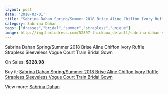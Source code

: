 ```yaml
---
layout: post
date: '2018-03-01'
title: "Sabrina Dahan Spring/Summer 2018 Brise Aline Chiffon Ivory Ruffle Strapless Sleeveless Vogue Court Train Bridal Gown"
category: Sabrina Dahan
tags: ["dresses","bridal","summer","strapless","unique"]
image: http://img.hectodress.com/52897-thickbox_default/sabrina-dahan-spring-summer-2018-brise-aline-chiffon-ivory-ruffle-strapless-sleeveless-vogue-court-train-bridal-gown.jpg
---
```

Sabrina Dahan Spring/Summer 2018 Brise Aline Chiffon Ivory Ruffle Strapless Sleeveless Vogue Court Train Bridal Gown

On Sales: **$328.98**
<a href="https://www.hectodress.com/sabrina-dahan/16641-sabrina-dahan-spring-summer-2018-brise-aline-chiffon-ivory-ruffle-strapless-sleeveless-vogue-court-train-bridal-gown.html"><amp-img layout="responsive" width="600" height="600" src="//img.hectodress.com/52897-thickbox_default/sabrina-dahan-spring-summer-2018-brise-aline-chiffon-ivory-ruffle-strapless-sleeveless-vogue-court-train-bridal-gown.jpg" alt="Sabrina Dahan Spring/Summer 2018 Brise Aline Chiffon Ivory Ruffle Strapless Sleeveless Vogue Court Train Bridal Gown 0" /></a>
<a href="https://www.hectodress.com/sabrina-dahan/16641-sabrina-dahan-spring-summer-2018-brise-aline-chiffon-ivory-ruffle-strapless-sleeveless-vogue-court-train-bridal-gown.html"><amp-img layout="responsive" width="600" height="600" src="//img.hectodress.com/52900-thickbox_default/sabrina-dahan-spring-summer-2018-brise-aline-chiffon-ivory-ruffle-strapless-sleeveless-vogue-court-train-bridal-gown.jpg" alt="Sabrina Dahan Spring/Summer 2018 Brise Aline Chiffon Ivory Ruffle Strapless Sleeveless Vogue Court Train Bridal Gown 1" /></a>
<a href="https://www.hectodress.com/sabrina-dahan/16641-sabrina-dahan-spring-summer-2018-brise-aline-chiffon-ivory-ruffle-strapless-sleeveless-vogue-court-train-bridal-gown.html"><amp-img layout="responsive" width="600" height="600" src="//img.hectodress.com/52899-thickbox_default/sabrina-dahan-spring-summer-2018-brise-aline-chiffon-ivory-ruffle-strapless-sleeveless-vogue-court-train-bridal-gown.jpg" alt="Sabrina Dahan Spring/Summer 2018 Brise Aline Chiffon Ivory Ruffle Strapless Sleeveless Vogue Court Train Bridal Gown 2" /></a>
<a href="https://www.hectodress.com/sabrina-dahan/16641-sabrina-dahan-spring-summer-2018-brise-aline-chiffon-ivory-ruffle-strapless-sleeveless-vogue-court-train-bridal-gown.html"><amp-img layout="responsive" width="600" height="600" src="//img.hectodress.com/52898-thickbox_default/sabrina-dahan-spring-summer-2018-brise-aline-chiffon-ivory-ruffle-strapless-sleeveless-vogue-court-train-bridal-gown.jpg" alt="Sabrina Dahan Spring/Summer 2018 Brise Aline Chiffon Ivory Ruffle Strapless Sleeveless Vogue Court Train Bridal Gown 3" /></a>

Buy it: [Sabrina Dahan Spring/Summer 2018 Brise Aline Chiffon Ivory Ruffle Strapless Sleeveless Vogue Court Train Bridal Gown](https://www.hectodress.com/sabrina-dahan/16641-sabrina-dahan-spring-summer-2018-brise-aline-chiffon-ivory-ruffle-strapless-sleeveless-vogue-court-train-bridal-gown.html "Sabrina Dahan Spring/Summer 2018 Brise Aline Chiffon Ivory Ruffle Strapless Sleeveless Vogue Court Train Bridal Gown")

View more: [Sabrina Dahan](https://www.hectodress.com/334-sabrina-dahan "Sabrina Dahan")